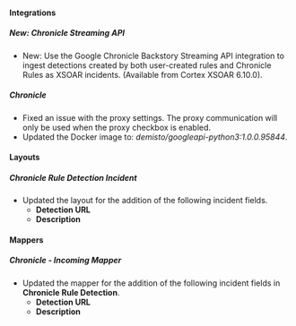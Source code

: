 
#### Integrations

##### New: Chronicle Streaming API

- New: Use the Google Chronicle Backstory Streaming API integration to ingest detections created by both user-created rules and Chronicle Rules as XSOAR incidents. (Available from Cortex XSOAR 6.10.0).

##### Chronicle

- Fixed an issue with the proxy settings. The proxy communication will only be used when the proxy checkbox is enabled.
- Updated the Docker image to: *demisto/googleapi-python3:1.0.0.95844*.

#### Layouts

##### Chronicle Rule Detection Incident

- Updated the layout for the addition of the following incident fields.
  - **Detection URL**
  - **Description**

#### Mappers

##### Chronicle - Incoming Mapper

- Updated the mapper for the addition of the following incident fields in **Chronicle Rule Detection**.
  - **Detection URL**
  - **Description**
